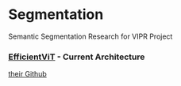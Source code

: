 # Segmentation
Semantic Segmentation Research for VIPR Project

### [EfficientViT](https://arxiv.org/abs/2205.14756) - Current Architecture
[their Github](https://github.com/mit-han-lab/efficientvit)
